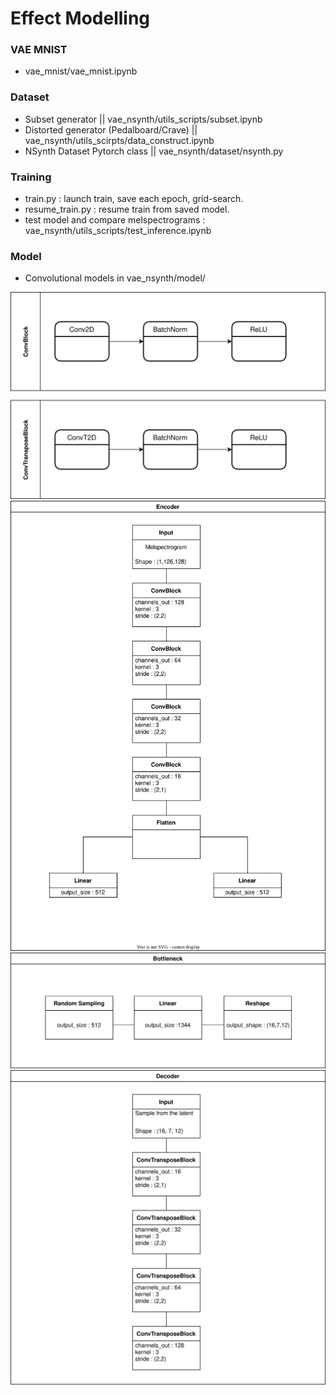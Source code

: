 # Effect Modelling

### VAE MNIST
* vae_mnist/vae_mnist.ipynb

### Dataset 

* Subset generator || vae_nsynth/utils_scripts/subset.ipynb
* Distorted generator (Pedalboard/Crave) || vae_nsynth/utils_scirpts/data_construct.ipynb
* NSynth Dataset Pytorch class || vae_nsynth/dataset/nsynth.py

### Training 

* train.py : launch train, save each epoch, grid-search.
* resume_train.py : resume train from saved model.
* test model and compare melspectrograms : vae_nsynth/utils_scripts/test_inference.ipynb

### Model

* Convolutional models in vae_nsynth/model/


![model](images/basic_block.svg)
![model](images/encoder.svg)
![model](images/bottleneck.svg)
![model](images/decoder.svg)


